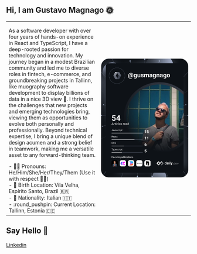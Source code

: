   ## Hi, I am Gustavo Magnago :sun_with_face:
<center>
<table>
  <tr>
    <td width="50%"><p>As a software developer with over four years of hands-on experience in React and TypeScript, I have a deep-rooted passion for technology and innovation. My journey began in a modest Brazilian community and led me to diverse roles in fintech, e-commerce, and groundbreaking projects in Tallinn, like muography software development to display billions of data in a nice 3D view 💅. I thrive on the challenges that new projects and emerging technologies bring, viewing them as opportunities to evolve both personally and professionally. Beyond technical expertise, I bring a unique blend of design acumen and a strong belief in teamwork, making me a versatile asset to any forward-thinking team.</p>
  - 🏳️‍🌈 Pronouns: He/Him/She/Her/They/Them (Use it with respect 🏳️‍⚧️) </br>
  - 🥇 Birth Location: Vila Velha, Espírito Santo, Brazil 🇧🇷 </br>
  - 🥈 Nationality: Italian 🇮🇹 </br>
  - :round_pushpin: Current Location: Tallinn, Estonia 🇪🇪</br>
    </td>
    <td width="400px">
	<a href="https://app.daily.dev/DailyDevTips">
	<img align="center" src="https://github.com/gusmagnago/gusmagnago/blob/main/devcard.svg" width="100%" alt="Gustavo Magnago's Dev Card"/>
	</a>
   </td>
  </tr>  
</table>
</center>

## Say Hello :wave:
<p>
<a href="https://www.linkedin.com/in/gustavo-magnago/">Linkedin</a><br/>
</p>
